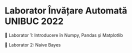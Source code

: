 
# Laborator Învățare Automată UNIBUC 2022

📌 Laborator 1: Introducere în Numpy, Pandas și Matplotlib

📌 Laborator 2: Naive Bayes
